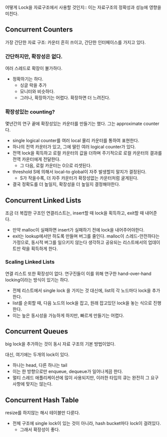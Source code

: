 어떻게 Lock을 자료구조에서 사용할 것인지:: 이는 자료구조의 정확성과 성능에 영향을 미친다.

## Concurrent Counters
가장 간단한 자료 구조: 카운터
흔히 쓰이고, 간단한 인터페이스를 가지고 있다. 

### 간단하지만, 확장성은 없다.
여러 스레드로 확장이 불가하다. 
- 정확하기는 하다. 
  - 싱글 락을 추가
  - 모니터와 비슷하다. 
  - 그러나, 확장하기는 어렵다. 확장하면 더 느려진다.

### 확장성있는 counting?
몇년간의 연구 끝에 확장성있는 카운터를 만들기는 했다.
그는 approximate counter다.
- single logical counter를 여러 local 물리 카운터를 통하여 표현한다. 
- 하나의 전역 카운터가 있고, 그에 딸린 여러 logical counter가 있다. 
- 전역 lock을 획득하고 로컬 카운터의 값을 더하며 주기적으로 로컬 카운터의 결과를 전역 카운터에게 전달한다. 
  - 그 다음, 로컬 카운터는 0으로 리셋된다.
- threshold S에 의해서 local-to global이 자주 발생할지 말지가 결정된다. 
  - S가 작을수록, 더 자주 카운터가 확장성없는 카운터처럼 굴게된다. 
- 결국 정확도를 더 높일지, 확장성을 더 높일지 결정해야한다. 

## Concurrent Linked Lists
조금 더 복잡한 구조인 연결리스트는, insert할 때 lock을 획득하고, exit할 때 내어준다. 
- 만약 malloc이 실패하면 insert가 실패하기 전에 lock을 내어주어야한다. 
- exit는 lookup에서만 하도록 만들며 버그를 줄인다. malloc이 스레드-안전하다는 가정으로, 동시적 버그를 일으키지 않는다 생각하고 공유되는 리스트에서의 업데이트만 락을 획득하게 한다.

### Scaling Linked Lists
연결 리스트 또한 확장성이 없다. 연구진들이 이를 위해 연구한 hand-over-hand locking이라는 방식이 있기는 하다. 
- 전체 리스트에서 single lock 을 가지는 것 대신에, list의 각 노드마다 lock을 추가한다. 
- list를 순회할 때, 다음 노드의 lock을 잡고, 원래 잡고있던 lock을 놓는 식으로 진행한다.
- 이는 높은 동시성을 가능하게 하지만, 빠르게 만들기는 어렵다. 

## Concurrent Queues
big lock을 추가하는 것이 동시 자료 구조의 기본 방법이었다. 

대신, 여기에는 두개의 lock이 있다. 
- 하나는 head, 다른 하나는 tail
- 이는 한 방향으로만 enqueue, dequeue가 일어나게끔 한다. 
- 멀티 스레드 애플리케이션에 많이 사용되지만, 이러한 타입의 큐는 완전히 그 요구사항에 맞지는 않는다. 

## Concurrent Hash Table
resize를 하지않는 해시 테이블만 다룬다. 
- 전체 구조에 single lock이 있는 것이 아니라, hash bucket마다 lock이 걸려있다.
  - 그래서 확장성이 좋다. 
